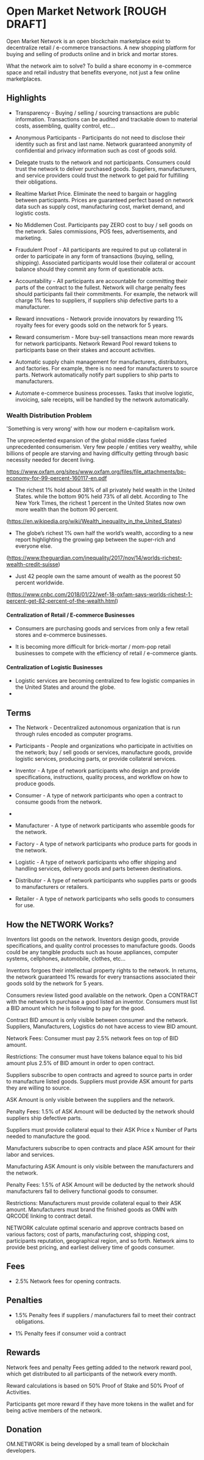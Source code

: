 # Open Market Network [ROUGH DRAFT]

Open Market Network is an open blockchain marketplace exist to decentralize retail / e-commerce transactions.  A new shopping platform for buying and selling of products online and in brick and mortar stores.

What the network aim to solve?  To build a share economy in e-commerce space and retail industry that benefits everyone, not just a few online marketplaces.

## Highlights ##

* Transparency - Buying / selling / sourcing transactions are public information. Transactions can be audited and trackable down to material costs, assembling, quality control, etc...

* Anonymous Participants - Participants do not need to disclose their identity such as first and last name. Network guaranteed anonymity of confidential and privacy information such as cost of goods sold.

* Delegate trusts to the network and not participants.  Consumers could trust the network to deliver purchased goods. Suppliers, manufacturers, and service providers could trust the network to get paid for fulfilling their obligations.

* Realtime Market Price.  Eliminate the need to bargain or haggling between participants. Prices are guaranteed perfect based on network data such as supply cost, manufacturing cost, market demand, and logistic costs.

* No Middlemen Cost.  Participants pay ZERO cost to buy / sell goods on the network. Sales commissions, POS fees, advertisements, and marketing.

* Fraudulent Proof - All participants are required to put up collateral in order to participate in any form of transactions (buying, selling, shipping). Associated participants would lose their collateral or account balance should they commit any form of questionable acts.

* Accountability - All participants are accountable for committing their parts of the contract to the fullest.  Network will charge penalty fees should participants fail their commitments.  For example, the network will charge 1% fees to suppliers, if suppliers ship defective parts to a manufacturer.

* Reward innovations - Network provide innovators by rewarding 1% royalty fees for every goods sold on the network for 5 years.

* Reward consumerism -  More buy-sell transactions mean more rewards for network participants. Network Reward Pool reward tokens to participants base on their stakes and account activities.

* Automatic supply chain management for manufacturers, distributors, and factories.  For example, there is no need for manufacturers to source parts. Network automatically notify part suppliers to ship parts to manufacturers.

* Automate e-commerce business processes. Tasks that involve logistic, invoicing, sale receipts, will be handled by the network automatically.

### Wealth Distribution Problem  ###

'Something is very wrong' with how our modern e-capitalism work.

The unprecedented expansion of the global middle class fueled unprecedented consumerism.  Very few people / entities very wealthy, while billions of people are starving and having difficulty getting through basic necessity needed for decent living.

https://www.oxfam.org/sites/www.oxfam.org/files/file_attachments/bp-economy-for-99-percent-160117-en.pdf


* The richest 1% hold about 38% of all privately held wealth in the United States. while the bottom 90% held 73% of all debt. According to The New York Times, the richest 1 percent in the United States now own more wealth than the bottom 90 percent.

(https://en.wikipedia.org/wiki/Wealth_inequality_in_the_United_States)

* The globe’s richest 1% own half the world’s wealth, according to a new report highlighting the growing gap between the super-rich and everyone else.

(https://www.theguardian.com/inequality/2017/nov/14/worlds-richest-wealth-credit-suisse)

* Just 42 people own the same amount of wealth as the poorest 50 percent worldwide.

(https://www.cnbc.com/2018/01/22/wef-18-oxfam-says-worlds-richest-1-percent-get-82-percent-of-the-wealth.html)

#### Centralization of Retail / E-commerce Businesses

* Consumers are purchasing goods and services from only a few retail stores and e-commerce businesses.

* It is becoming more difficult for brick-mortar  / mom-pop retail businesses to compete with the efficiency of retail / e-commerce giants.


#### Centralization of Logistic Businesses

* Logistic services are becoming centralized to few logistic companies in the United States and around the globe.
*

## Terms ##

* The Network - Decentralized autonomous organization that is run through rules encoded as computer programs.

* Participants - People and organizations who participate in activities on the network; buy / sell goods or services, manufacture goods, provide logistic services, producing parts, or provide collateral services.

* Inventor - A type of network participants who design and provide specifications, instructions, quality process, and workflow on how to produce goods.

* Consumer - A type of network participants who open a contract to consume goods from the network.
*
* Manufacturer - A type of network participants who assemble goods for the network.

* Factory - A type of network participants who produce parts for goods in  the network.

* Logistic - A type of network participants who offer shipping and handling services, delivery goods and parts between destinations.

* Distributor - A type of network participants who supplies parts or goods to manufacturers or retailers.

* Retailer - A type of network participants who sells goods to consumers for use.


## How the NETWORK Works? ##

Inventors list goods on the network. Inventors design goods, provide specifications, and quality control processes to manufacture goods.  Goods could be any tangible products such as house appliances, computer systems, cellphones, automobile, clothes, etc...

Inventors forgoes their intellectual property rights to the network.  In returns, the network guaranteed 1% rewards for every transactions associated their goods sold by the network for 5 years.

Consumers review listed good available on the network.  Open a CONTRACT with the network to purchase a good listed an inventor.  Consumers must list a BID amount which he is following to pay for the good.

Contract BID amount is only visible between consumer and the network.
Suppliers, Manufacturers, Logistics do not have access to view BID amount.

Network Fees:  Consumer must pay 2.5% network fees on top of BID amount.

Restrictions:  The consumer must have tokens balance equal to his bid amount plus 2.5% of BID amount in order to open contract.

Suppliers subscribe to open contracts and agreed to source parts in order to manufacture listed goods. Suppliers must provide ASK amount for parts they are willing to source.

ASK Amount is only visible between the suppliers and the network.

Penalty Fees: 1.5% of ASK Amount will be deducted by the network should suppliers ship defective parts.

Suppliers must provide collateral equal to their ASK Price x Number of Parts needed to manufacture the good.

Manufacturers subscribe to open contracts and place ASK amount for their labor and services.

Manufacturing ASK Amount is only visible between the manufacturers and the network.

Penalty Fees: 1.5% of ASK Amount will be deducted by the network should manufacturers fail to delivery functional goods to consumer.

Restrictions: Manufacturers must provide collateral equal to their ASK amount. Manufacturers must brand the finished goods as OMN with QRCODE linking to contract detail.

NETWORK calculate optimal scenario and approve contracts based on various factors; cost of parts, manufacturing cost, shipping cost, participants reputation, geographical region, and so forth.  Network aims to provide best pricing, and earliest delivery time of goods consumer.

## Fees ##

* 2.5% Network fees for opening contracts.

## Penalties ##
* 1.5% Penalty fees if suppliers / manufacturers fail to meet their contract obligations.

* 1% Penalty fees if consumer void a contract

## Rewards ##

Network fees and penalty Fees getting added to the network reward pool, which get distributed to all participants of the network every month.

Reward calculations is based on 50% Proof of Stake and 50% Proof of Activities.

Participants get more reward if they have more tokens in the wallet and for being active members of the network.

## Donation ##
OM.NETWORK is being developed by a small team of blockchain developers.
